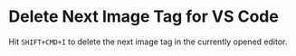 # Delete Next Image Tag for VS Code

Hit `SHIFT+CMD+I` to delete the next image tag in the currently opened editor.


